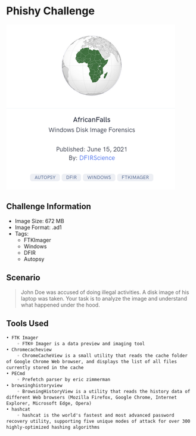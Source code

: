 # Phishy Challenge
![This is an image](/AfricanFalls/Images/AfricaHead.png)


## Challenge Information
- Image Size: 	 672 MB
- Image Format: .ad1
- Tags: 
    - FTKImager 
    - Windows 
    - DFIR 
    - Autopsy 
    
    

## Scenario
> John Doe was accused of doing illegal activities. A disk image of his laptop was taken. Your task is to analyze the image and understand what happened under the hood.

## Tools Used
    • FTK Imager
        ◦ FTK® Imager is a data preview and imaging tool
    • Chromecacheview
        ◦ ChromeCacheView is a small utility that reads the cache folder of Google Chrome Web browser, and displays the list of all files currently stored in the cache
    • PECmd
        ◦ Prefetch parser by eric zimmerman
    • browsinghistoryview
        ◦ BrowsingHistoryView is a utility that reads the history data of different Web browsers (Mozilla Firefox, Google Chrome, Internet Explorer, Microsoft Edge, Opera)
    • hashcat
        ◦ hashcat is the world's fastest and most advanced password recovery utility, supporting five unique modes of attack for over 300 highly-optimized hashing algorithms
    

